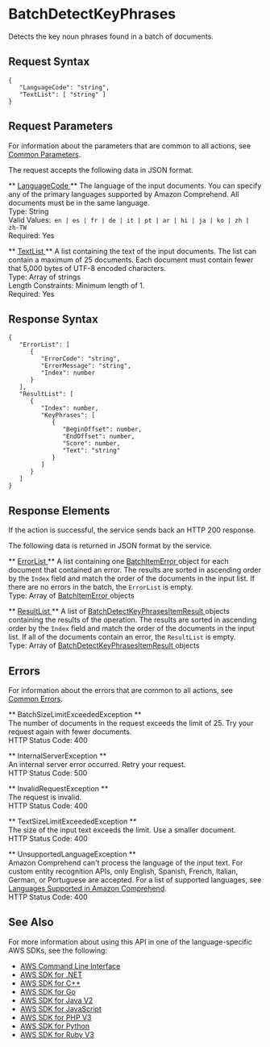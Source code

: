 # BatchDetectKeyPhrases<a name="API_BatchDetectKeyPhrases"></a>

Detects the key noun phrases found in a batch of documents\.

## Request Syntax<a name="API_BatchDetectKeyPhrases_RequestSyntax"></a>

```
{
   "LanguageCode": "string",
   "TextList": [ "string" ]
}
```

## Request Parameters<a name="API_BatchDetectKeyPhrases_RequestParameters"></a>

For information about the parameters that are common to all actions, see [Common Parameters](CommonParameters.md)\.

The request accepts the following data in JSON format\.

 ** [ LanguageCode ](#API_BatchDetectKeyPhrases_RequestSyntax) **   <a name="comprehend-BatchDetectKeyPhrases-request-LanguageCode"></a>
The language of the input documents\. You can specify any of the primary languages supported by Amazon Comprehend\. All documents must be in the same language\.  
Type: String  
Valid Values:` en | es | fr | de | it | pt | ar | hi | ja | ko | zh | zh-TW`   
Required: Yes

 ** [ TextList ](#API_BatchDetectKeyPhrases_RequestSyntax) **   <a name="comprehend-BatchDetectKeyPhrases-request-TextList"></a>
A list containing the text of the input documents\. The list can contain a maximum of 25 documents\. Each document must contain fewer that 5,000 bytes of UTF\-8 encoded characters\.  
Type: Array of strings  
Length Constraints: Minimum length of 1\.  
Required: Yes

## Response Syntax<a name="API_BatchDetectKeyPhrases_ResponseSyntax"></a>

```
{
   "ErrorList": [ 
      { 
         "ErrorCode": "string",
         "ErrorMessage": "string",
         "Index": number
      }
   ],
   "ResultList": [ 
      { 
         "Index": number,
         "KeyPhrases": [ 
            { 
               "BeginOffset": number,
               "EndOffset": number,
               "Score": number,
               "Text": "string"
            }
         ]
      }
   ]
}
```

## Response Elements<a name="API_BatchDetectKeyPhrases_ResponseElements"></a>

If the action is successful, the service sends back an HTTP 200 response\.

The following data is returned in JSON format by the service\.

 ** [ ErrorList ](#API_BatchDetectKeyPhrases_ResponseSyntax) **   <a name="comprehend-BatchDetectKeyPhrases-response-ErrorList"></a>
A list containing one [ BatchItemError ](API_BatchItemError.md) object for each document that contained an error\. The results are sorted in ascending order by the `Index` field and match the order of the documents in the input list\. If there are no errors in the batch, the `ErrorList` is empty\.  
Type: Array of [ BatchItemError ](API_BatchItemError.md) objects

 ** [ ResultList ](#API_BatchDetectKeyPhrases_ResponseSyntax) **   <a name="comprehend-BatchDetectKeyPhrases-response-ResultList"></a>
A list of [ BatchDetectKeyPhrasesItemResult ](API_BatchDetectKeyPhrasesItemResult.md) objects containing the results of the operation\. The results are sorted in ascending order by the `Index` field and match the order of the documents in the input list\. If all of the documents contain an error, the `ResultList` is empty\.  
Type: Array of [ BatchDetectKeyPhrasesItemResult ](API_BatchDetectKeyPhrasesItemResult.md) objects

## Errors<a name="API_BatchDetectKeyPhrases_Errors"></a>

For information about the errors that are common to all actions, see [Common Errors](CommonErrors.md)\.

 ** BatchSizeLimitExceededException **   
The number of documents in the request exceeds the limit of 25\. Try your request again with fewer documents\.  
HTTP Status Code: 400

 ** InternalServerException **   
An internal server error occurred\. Retry your request\.  
HTTP Status Code: 500

 ** InvalidRequestException **   
The request is invalid\.  
HTTP Status Code: 400

 ** TextSizeLimitExceededException **   
The size of the input text exceeds the limit\. Use a smaller document\.  
HTTP Status Code: 400

 ** UnsupportedLanguageException **   
Amazon Comprehend can't process the language of the input text\. For custom entity recognition APIs, only English, Spanish, French, Italian, German, or Portuguese are accepted\. For a list of supported languages, see [Languages Supported in Amazon Comprehend](supported-languages.md)\.   
HTTP Status Code: 400

## See Also<a name="API_BatchDetectKeyPhrases_SeeAlso"></a>

For more information about using this API in one of the language\-specific AWS SDKs, see the following:
+  [ AWS Command Line Interface](https://docs.aws.amazon.com/goto/aws-cli/comprehend-2017-11-27/BatchDetectKeyPhrases) 
+  [ AWS SDK for \.NET](https://docs.aws.amazon.com/goto/DotNetSDKV3/comprehend-2017-11-27/BatchDetectKeyPhrases) 
+  [ AWS SDK for C\+\+](https://docs.aws.amazon.com/goto/SdkForCpp/comprehend-2017-11-27/BatchDetectKeyPhrases) 
+  [ AWS SDK for Go](https://docs.aws.amazon.com/goto/SdkForGoV1/comprehend-2017-11-27/BatchDetectKeyPhrases) 
+  [ AWS SDK for Java V2](https://docs.aws.amazon.com/goto/SdkForJavaV2/comprehend-2017-11-27/BatchDetectKeyPhrases) 
+  [ AWS SDK for JavaScript](https://docs.aws.amazon.com/goto/AWSJavaScriptSDK/comprehend-2017-11-27/BatchDetectKeyPhrases) 
+  [ AWS SDK for PHP V3](https://docs.aws.amazon.com/goto/SdkForPHPV3/comprehend-2017-11-27/BatchDetectKeyPhrases) 
+  [ AWS SDK for Python](https://docs.aws.amazon.com/goto/boto3/comprehend-2017-11-27/BatchDetectKeyPhrases) 
+  [ AWS SDK for Ruby V3](https://docs.aws.amazon.com/goto/SdkForRubyV3/comprehend-2017-11-27/BatchDetectKeyPhrases) 
